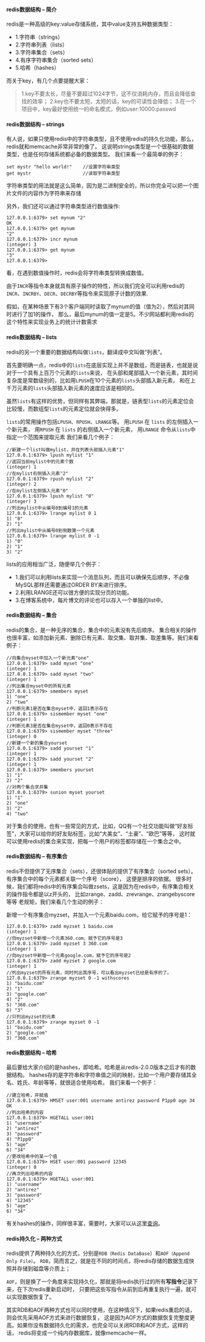 #### redis数据结构 – 简介
redis是一种高级的key:value存储系统，其中value支持五种数据类型：

- 1.字符串（strings）
- 2.字符串列表（lists）
- 3.字符串集合（sets）
- 4.有序字符串集合（sorted sets）
- 5.哈希（hashes）

而关于key，有几个点要提醒大家：

> 1.key不要太长，尽量不要超过1024字节，这不仅消耗内存，而且会降低查找的效率；
> 2.key也不要太短，太短的话，key的可读性会降低；
> 3.在一个项目中，key最好使用统一的命名模式，例如user:10000:passwd

#### redis数据结构 – strings
有人说，如果只使用redis中的字符串类型，且不使用redis的持久化功能，那么，redis就和memcache非常非常的像了。
这说明strings类型是一个很基础的数据类型，也是任何存储系统都必备的数据类型。
我们来看一个最简单的例子：
```
set mystr "hello world!"    //设置字符串类型
get mystr                   //读取字符串类型
```

字符串类型的用法就是这么简单，因为是二进制安全的，所以你完全可以把一个图片文件的内容作为字符串来存储

另外，我们还可以通过字符串类型进行数值操作:
```
127.0.0.1:6379> set mynum "2"
OK
127.0.0.1:6379> get mynum
"2"
127.0.0.1:6379> incr mynum
(integer) 3
127.0.0.1:6379> get mynum
"3"
127.0.0.1:6379>
```

看，在遇到数值操作时，redis会将字符串类型转换成数值。

由于`INCR`等指令本身就具有原子操作的特性，所以我们完全可以利用redis的
`INCR`、`INCRBY`、`DECR`、`DECRBY`等指令来实现原子计数的效果.

假如，在某种场景下有3个客户端同时读取了mynum的值（值为2），然后对其同时进行了加1的操作，
那么，最后mynum的值一定是5。不少网站都利用redis的这个特性来实现业务上的统计计数需求

#### redis数据结构 – lists    
redis的另一个重要的数据结构叫做`lists`，翻译成中文叫做“列表”。

首先要明确一点，redis中的`lists`在底层实现上并不是数组，而是链表，也就是说对于一个具有上百万个元素的`lists`来说，
在头部和尾部插入一个新元素，其时间复杂度是常数级别的，比如用`LPUSH`在10个元素的`lists`头部插入新元素，
和在上千万元素的`lists`头部插入新元素的速度应该是相同的。

虽然`lists`有这样的优势，但同样有其弊端，那就是，链表型`lists`的元素定位会比较慢，而数组型`lists`的元素定位就会快得多。

`lists`的常用操作包括`LPUSH`、`RPUSH`、`LRANGE`等。
用`LPUSH` 在 `lists` 的左侧插入一个新元素，
用`RPUSH` 在 `lists` 的右侧插入一个新元素，
用`LRANGE` 命令从`lists`中指定一个范围来提取元素
我们来看几个例子： 

```
//新建一个list叫做mylist，并在列表头部插入元素"1"
127.0.0.1:6379> lpush mylist "1" 
//返回当前mylist中的元素个数
(integer) 1 
//在mylist右侧插入元素"2"
127.0.0.1:6379> rpush mylist "2" 
(integer) 2
//在mylist左侧插入元素"0"
127.0.0.1:6379> lpush mylist "0" 
(integer) 3
//列出mylist中从编号0到编号1的元素
127.0.0.1:6379> lrange mylist 0 1 
1) "0"
2) "1"
//列出mylist中从编号0到倒数第一个元素
127.0.0.1:6379> lrange mylist 0 -1 
1) "0"
2) "1"
3) "2"
```

lists的应用相当广泛，随便举几个例子：
- 1.我们可以利用lists来实现一个消息队列，而且可以确保先后顺序，不必像MySQL那样还需要通过ORDER BY来进行排序。
- 2.利用LRANGE还可以很方便的实现分页的功能。
- 3.在博客系统中，每片博文的评论也可以存入一个单独的list中。

#### redis数据结构 – 集合
redis的集合，是一种无序的集合，集合中的元素没有先后顺序。
集合相关的操作也很丰富，如添加新元素、删除已有元素、取交集、取并集、取差集等。我们来看例子：

```
//向集合myset中加入一个新元素"one"
127.0.0.1:6379> sadd myset "one" 
(integer) 1
127.0.0.1:6379> sadd myset "two"
(integer) 1
//列出集合myset中的所有元素
127.0.0.1:6379> smembers myset 
1) "one"
2) "two"
//判断元素1是否在集合myset中，返回1表示存在
127.0.0.1:6379> sismember myset "one" 
(integer) 1
//判断元素3是否在集合myset中，返回0表示不存在
127.0.0.1:6379> sismember myset "three" 
(integer) 0
//新建一个新的集合yourset
127.0.0.1:6379> sadd yourset "1" 
(integer) 1
127.0.0.1:6379> sadd yourset "2"
(integer) 1
127.0.0.1:6379> smembers yourset
1) "1"
2) "2"
//对两个集合求并集
127.0.0.1:6379> sunion myset yourset 
1) "1"
2) "one"
3) "2"
4) "two"
```

对于集合的使用，也有一些常见的方式，比如，QQ有一个社交功能叫做“好友标签”，大家可以给你的好友贴标签，比如“大美女”、“土豪”、“欧巴”等等，
这时就可以使用redis的集合来实现，把每一个用户的标签都存储在一个集合之中。

#### redis数据结构 – 有序集合
redis不但提供了无序集合（sets），还很体贴的提供了有序集合（sorted sets）。有序集合中的每个元素都关联一个序号（score），
这便是排序的依据。
很多时候，我们都将redis中的有序集合叫做zsets，这是因为在redis中，有序集合相关的操作指令都是以z开头的，
比如zrange、zadd、zrevrange、zrangebyscore等等
老规矩，我们来看几个生动的例子：

新增一个有序集合myzset，并加入一个元素baidu.com，给它赋予的序号是1：

```
127.0.0.1:6379> zadd myzset 1 baidu.com 
(integer) 1
//向myzset中新增一个元素360.com，赋予它的序号是3
127.0.0.1:6379> zadd myzset 3 360.com 
(integer) 1
//向myzset中新增一个元素google.com，赋予它的序号是2
127.0.0.1:6379> zadd myzset 2 google.com 
(integer) 1
//列出myzset的所有元素，同时列出其序号，可以看出myzset已经是有序的了。
127.0.0.1:6379> zrange myzset 0 -1 withscores 
1) "baidu.com"
2) "1"
3) "google.com"
4) "2"
5) "360.com"
6) "3"
//只列出myzset的元素
127.0.0.1:6379> zrange myzset 0 -1 
1) "baidu.com"
2) "google.com"
3) "360.com"
```

#### redis数据结构 – 哈希
最后要给大家介绍的是hashes，即哈希。哈希是从redis-2.0.0版本之后才有的数据结构。
hashes存的是字符串和字符串值之间的映射，比如一个用户要存储其全名、姓氏、年龄等等，就很适合使用哈希。
我们来看一个例子：

```
//建立哈希，并赋值
127.0.0.1:6379> HMSET user:001 username antirez password P1pp0 age 34 
OK
//列出哈希的内容
127.0.0.1:6379> HGETALL user:001 
1) "username"
2) "antirez"
3) "password"
4) "P1pp0"
5) "age"
6) "34"
//更改哈希中的某一个值
127.0.0.1:6379> HSET user:001 password 12345 
(integer) 0
//再次列出哈希的内容
127.0.0.1:6379> HGETALL user:001 
1) "username"
2) "antirez"
3) "password"
4) "12345"
5) "age"
6) "34"
```

有关hashes的操作，同样很丰富，需要时，大家可以从这里[查询](http://redis.io/commands#hash)。

#### redis持久化 – 两种方式
redis提供了两种持久化的方式，分别是`RDB（Redis DataBase`）和`AOF（Append Only File）`。
`RDB`，简而言之，就是在不同的时间点，将redis存储的数据生成快照并存储到磁盘等介质上；

`AOF`，则是换了一个角度来实现持久化，那就是将redis执行过的所有**写指令**记录下来，在下次redis重新启动时，
只要把这些写指令从前到后再重复执行一遍，就可以实现数据恢复了。

其实RDB和AOF两种方式也可以同时使用，在这种情况下，如果redis重启的话，则会优先采用AOF方式来进行数据恢复，
这是因为AOF方式的数据恢复完整度更高。如果你没有数据持久化的需求，也完全可以关闭RDB和AOF方式，这样的话，
redis将变成一个纯内存数据库，就像memcache一样。